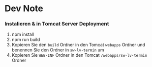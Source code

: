 # Dev Note

### Instalieren & in Tomcat Server Deployment

1. npm install
2. npm run build
3. Kopieren Sie den `build` Ordner in den Tomcat `webapps` Ordner und benennen Sie den Ordner in `sw-lv-termin` um
4. Kopieren Sie `WEB-INF` Ordner in den Tomcat `/webapps/sw-lv-termin` Ordner
